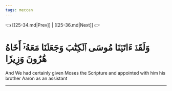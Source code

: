 ```yaml
---
tags: meccan
---
```


👈 [[25-34.md|Prev]] | [[25-36.md|Next]] 👉

# وَلَقَدۡ ءَاتَيۡنَا مُوسَى ٱلۡكِتَٰبَ وَجَعَلۡنَا مَعَهُۥٓ أَخَاهُ هَٰرُونَ وَزِيرٗا

And We had certainly given Moses the Scripture and appointed with him his brother Aaron as an assistant

---

